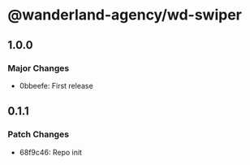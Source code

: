 # @wanderland-agency/wd-swiper

## 1.0.0

### Major Changes

-   0bbeefe: First release

## 0.1.1

### Patch Changes

-   68f9c46: Repo init
